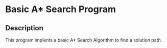 # Basic A* Search Program

## Description
This program implents a basic A* Search Algorithm to find a solution path. 